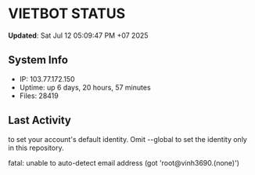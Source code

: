 # VIETBOT STATUS
**Updated**: Sat Jul 12 05:09:47 PM +07 2025

## System Info
- IP: 103.77.172.150
- Uptime: up 6 days, 20 hours, 57 minutes
- Files: 28419

## Last Activity

to set your account's default identity.
Omit --global to set the identity only in this repository.

fatal: unable to auto-detect email address (got 'root@vinh3690.(none)')

